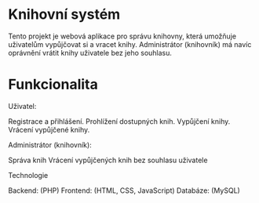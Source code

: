 # Knihovní systém

Tento projekt je webová aplikace pro správu knihovny, která umožňuje uživatelům vypůjčovat si a vracet knihy. Administrátor (knihovník) má navíc oprávnění vrátit knihy uživatele bez jeho souhlasu.

# Funkcionalita

Uživatel:

Registrace a přihlášení.
Prohlížení dostupných knih.
Vypůjčení knihy.
Vrácení vypůjčené knihy.

Administrátor (knihovník):

Správa knih
Vrácení vypůjčených knih bez souhlasu uživatele

Technologie

Backend: (PHP)
Frontend: (HTML, CSS, JavaScript)
Databáze: (MySQL)
